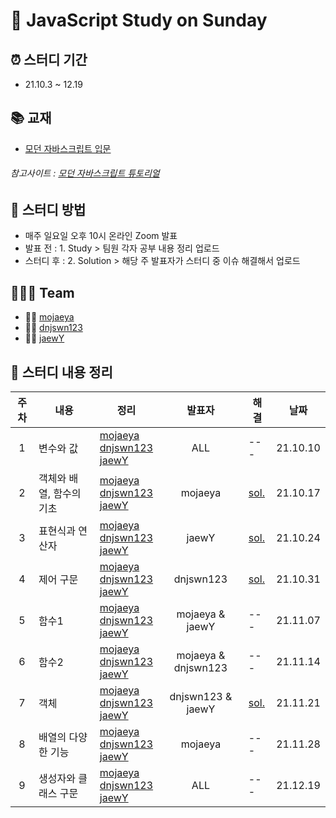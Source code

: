 # 📖 JavaScript Study on Sunday

## ⏰ 스터디 기간 
- 21.10.3 ~ 12.19

## 📚 교재
- [모던 자바스크립트 입문](https://book.naver.com/bookdb/book_detail.nhn?bid=13447219)   
###### 참고사이트 : [모던 자바스크립트 튜토리얼](https://ko.javascript.info)

## 📁 스터디 방법

- 매주 일요일 오후 10시 온라인 Zoom 발표
- 발표 전 : 1. Study > 팀원 각자 공부 내용 정리 업로드
- 스터디 후 : 2. Solution > 해당 주 발표자가 스터디 중 이슈 해결해서 업로드 

## 👨‍👨‍👧 Team              
- 👨‍💻 [mojaeya](https://github.com/mojaeya)
- 🧑‍💻 [dnjswn123](https://github.com/dnjswn123)
- 👩‍💻 [jaewY](https://github.com/jaewY)

## 📌 스터디 내용 정리
|주차|내용|정리|발표자|해결|날짜|
|:---:|---|---|:---:|---|:---:|
|1|변수와 값|[mojaeya](https://github.com/mojaeya/js-study-sunday/blob/main/1.%20Study/1주차/mojaeya.md)<br> [dnjswn123](https://github.com/mojaeya/js-study-sunday/blob/main/1.%20Study/1주차/wonju.md)<br>[jaewY](https://github.com/mojaeya/js-study-sunday/blob/main/1.%20Study/1주차/jaewon.md)|ALL|---|21.10.10|
|2|객체와 배열, 함수의 기초|[mojaeya](https://github.com/mojaeya/js-study-sunday/blob/main/1.%20Study/2주차/mojaeya.md)<br> [dnjswn123](https://github.com/mojaeya/js-study-sunday/blob/main/1.%20Study/2주차/wonju.md)<br>[jaewY](https://github.com/mojaeya/js-study-sunday/blob/main/1.%20Study/2주차/jaewon.md)|mojaeya|[sol.](https://github.com/mojaeya/js-study-sunday/blob/main/2.%20Solution/2주차/sol.md)|21.10.17|
|3|표현식과 연산자|[mojaeya](https://github.com/mojaeya/js-study-sunday/blob/main/1.%20Study/3주차/mojaeya.md)<br>[dnjswn123](https://github.com/mojaeya/js-study-sunday/blob/main/1.%20Study/3주차/wonju.md)<br>[jaewY](https://github.com/mojaeya/js-study-sunday/blob/main/1.%20Study/3주차/jaewY.md)|jaewY|[sol.](https://github.com/mojaeya/js-study-sunday/blob/main/2.%20Solution/3주차/sol.md)|21.10.24|
|4|제어 구문|[mojaeya](https://github.com/mojaeya/js-study-sunday/blob/main/1.%20Study/4주차/mojaeya.md)<br>[dnjswn123](https://github.com/mojaeya/js-study-sunday/blob/main/1.%20Study/4주차/wonju.md)<br>[jaewY](https://github.com/mojaeya/js-study-sunday/blob/main/1.%20Study/4주차/jaewY.md)|dnjswn123|[sol.](https://github.com/mojaeya/js-study-sunday/blob/main/2.%20Solution/4%EC%A3%BC%EC%B0%A8/sol.md)|21.10.31|
|5|함수1|[mojaeya](https://github.com/mojaeya/js-study-sunday/blob/main/1.%20Study/5주차/mojaeya.md)<br>[dnjswn123](https://github.com/mojaeya/js-study-sunday/blob/main/1.%20Study/5주차/wonju.md)<br>[jaewY](https://github.com/mojaeya/js-study-sunday/blob/main/1.%20Study/5주차/jaewY.md)|mojaeya & jaewY|---|21.11.07|
|6|함수2|[mojaeya](https://github.com/mojaeya/js-study-sunday/blob/main/1.%20Study/6주차/mojaeya.md)<br>[dnjswn123](https://github.com/mojaeya/js-study-sunday/blob/main/1.%20Study/6주차/wonju.md)<br>[jaewY](https://github.com/mojaeya/js-study-sunday/blob/main/1.%20Study/6주차/jaewY.md)|mojaeya & dnjswn123|---|21.11.14|
|7|객체|[mojaeya](https://github.com/mojaeya/js-study-sunday/blob/main/1.%20Study/7%EC%A3%BC%EC%B0%A8/mojaeya.md)<br>[dnjswn123](https://github.com/mojaeya/js-study-sunday/blob/main/1.%20Study/7%EC%A3%BC%EC%B0%A8/wonju.md)<br>[jaewY](https://github.com/mojaeya/js-study-sunday/blob/main/1.%20Study/7%EC%A3%BC%EC%B0%A8/jaewY.md)|dnjswn123 & jaewY|[sol.](https://github.com/mojaeya/js-study-sunday/blob/main/2.%20Solution/7주차/sol.md)|21.11.21|
|8|배열의 다양한 기능|[mojaeya](https://github.com/mojaeya/js-study-sunday/blob/main/1.%20Study/8%EC%A3%BC%EC%B0%A8/mojaeya.md)<br>[dnjswn123](https://github.com/mojaeya/js-study-sunday/blob/main/1.%20Study/8%EC%A3%BC%EC%B0%A8/wonju.md)<br>[jaewY](https://github.com/mojaeya/js-study-sunday/blob/main/1.%20Study/8%EC%A3%BC%EC%B0%A8/JaewY.md)|mojaeya|---|21.11.28|
|9|생성자와 클래스 구문|[mojaeya](https://github.com/mojaeya/js-study-sunday/blob/main/1.%20Study/9주차/mojaeya.md)<br>[dnjswn123](https://github.com/mojaeya/js-study-sunday/blob/main/1.%20Study/9주차/wonju.md)<br>[jaewY](https://github.com/mojaeya/js-study-sunday/blob/main/1.%20Study/9주차/JaewY.md)|ALL|---|21.12.19|
